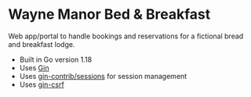 # Wayne Manor Bed & Breakfast
Web app/portal to handle bookings and reservations for a fictional bread and breakfast lodge.

- Built in Go version 1.18
- Uses [Gin](https://github.com/gin-gonic/gin)
- Uses [gin-contrib/sessions](https://github.com/gin-contrib/sessions) for session management
- Uses [gin-csrf](https://github.com/utrack/gin-csrf) 

